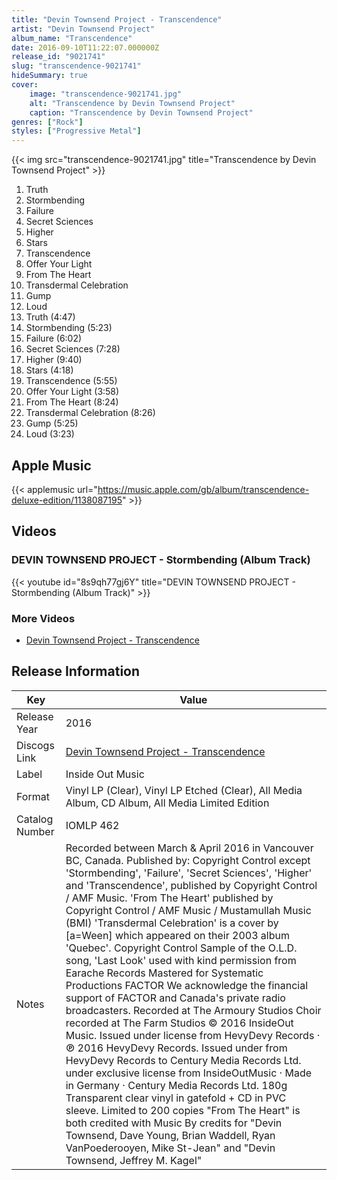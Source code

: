 ```yaml
---
title: "Devin Townsend Project - Transcendence"
artist: "Devin Townsend Project"
album_name: "Transcendence"
date: 2016-09-10T11:22:07.000000Z
release_id: "9021741"
slug: "transcendence-9021741"
hideSummary: true
cover:
    image: "transcendence-9021741.jpg"
    alt: "Transcendence by Devin Townsend Project"
    caption: "Transcendence by Devin Townsend Project"
genres: ["Rock"]
styles: ["Progressive Metal"]
---
```


{{< img src="transcendence-9021741.jpg" title="Transcendence by Devin Townsend Project" >}}

<!-- section break -->

1. Truth
2. Stormbending
3. Failure
4. Secret Sciences
5. Higher
6. Stars
7. Transcendence
8. Offer Your Light
9. From The Heart
10. Transdermal Celebration
11. Gump
12. Loud
13. Truth (4:47)
14. Stormbending (5:23)
15. Failure (6:02)
16. Secret Sciences (7:28)
17. Higher (9:40)
18. Stars (4:18)
19. Transcendence (5:55)
20. Offer Your Light (3:58)
21. From The Heart (8:24)
22. Transdermal Celebration (8:26)
23. Gump (5:25)
24. Loud (3:23)

<!-- section break -->




## Apple Music
{{< applemusic url="https://music.apple.com/gb/album/transcendence-deluxe-edition/1138087195" >}}





## Videos
### DEVIN TOWNSEND PROJECT - Stormbending (Album Track)
{{< youtube id="8s9qh77gj6Y" title="DEVIN TOWNSEND PROJECT - Stormbending (Album Track)" >}}<br>

### More Videos

- [Devin Townsend Project - Transcendence](https://www.youtube.com/watch?v=kUh72bHQr08)


## Release Information
|  Key           | Value                                                |
| ---------------| ---------------------------------------------------- |
| Release Year   | 2016                                   |
| Discogs Link   | [Devin Townsend Project - Transcendence](https://www.discogs.com/release/9021741-Devin-Townsend-Project-Transcendence) |
| Label          | Inside Out Music |
| Format         | Vinyl LP (Clear), Vinyl LP Etched (Clear), All Media Album, CD Album, All Media Limited Edition |
| Catalog Number | IOMLP 462 |
| Notes | Recorded between March & April 2016 in Vancouver BC, Canada.  Published by: Copyright Control except 'Stormbending', 'Failure', 'Secret Sciences', 'Higher' and 'Transcendence', published by Copyright Control / AMF Music. 'From The Heart' published by Copyright Control / AMF Music / Mustamullah Music (BMI)  'Transdermal Celebration' is a cover by [a=Ween] which appeared on their 2003 album 'Quebec'. Copyright Control  Sample of the O.L.D. song, 'Last Look' used with kind permission from Earache Records  Mastered for Systematic Productions  FACTOR We acknowledge the financial support of FACTOR and Canada's private radio broadcasters.  Recorded at The Armoury Studios  Choir recorded at The Farm Studios  © 2016 InsideOut Music. Issued under license from HevyDevy Records · ℗ 2016 HevyDevy Records. Issued under from HevyDevy Records to Century Media Records Ltd. under exclusive license from InsideOutMusic · Made in Germany · Century Media Records Ltd.  180g Transparent clear vinyl in gatefold + CD in PVC sleeve.  Limited to 200 copies  "From The Heart" is both credited with Music By credits for "Devin Townsend, Dave Young, Brian Waddell, Ryan VanPoederooyen, Mike St-Jean" and "Devin Townsend, Jeffrey M. Kagel" |